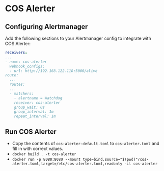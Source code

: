 # COS Alerter

## Configuring Alertmanager

Add the following sections to your Alertmanager config to integrate with COS Alerter:
```yaml
receivers:
...
- name: cos-alerter
  webhook_configs:
  - url: http://192.168.122.118:5000/alive
route:
  ...
  routes:
  ...
  - matchers:
    - alertname = Watchdog
    receiver: cos-alerter
    group_wait: 0s
    group_interval: 1m
    repeat_interval: 1m
```

## Run COS Alerter

* Copy the contents of `cos-alerter-default.toml` to `cos-alerter.toml` and fill in with correct values.
* `docker build . -t cos-alerter`
* `docker run -p 8080:8080 --mount type=bind,source="$(pwd)"/cos-alerter.toml,target=/etc/cos-alerter.toml,readonly -it cos-alerter`
